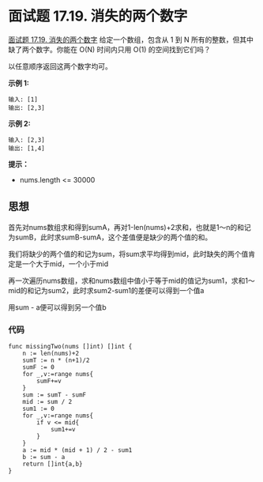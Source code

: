 # 面试题 17.19. 消失的两个数字
[面试题 17.19. 消失的两个数字](https://leetcode.cn/problems/missing-two-lcci/)
给定一个数组，包含从 1 到 N 所有的整数，但其中缺了两个数字。你能在 O(N) 时间内只用 O(1) 的空间找到它们吗？

以任意顺序返回这两个数字均可。

**示例 1:**
```
输入: [1]
输出: [2,3]
```

**示例 2:**
```
输入: [2,3]
输出: [1,4]
```

**提示：**
+ nums.length <= 30000

## 思想
首先对nums数组求和得到sumA，再对1-len(nums)+2求和，也就是1～n的和记为sumB，此时求sumB-sumA，这个差值便是缺少的两个值的和。

我们将缺少的两个值的和记为sum，将sum求平均得到mid，此时缺失的两个值肯定是一个大于mid，一个小于mid

再一次遍历nums数组，求和nums数组中值小于等于mid的值记为sum1，求和1～mid的和记为sum2，此时求sum2-sum1的差便可以得到一个值a

用sum - a便可以得到另一个值b

### 代码
```golang
func missingTwo(nums []int) []int {
    n := len(nums)+2
    sumT := n * (n+1)/2
    sumF := 0
    for _,v:=range nums{
        sumF+=v
    }
    sum := sumT - sumF
    mid := sum / 2
    sum1 := 0
    for _,v:=range nums{
        if v <= mid{
            sum1+=v
        }
    }
    a := mid * (mid + 1) / 2 - sum1
    b := sum - a
    return []int{a,b}
}
```